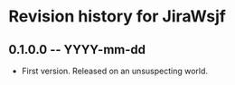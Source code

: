 # Revision history for JiraWsjf

## 0.1.0.0 -- YYYY-mm-dd

* First version. Released on an unsuspecting world.
